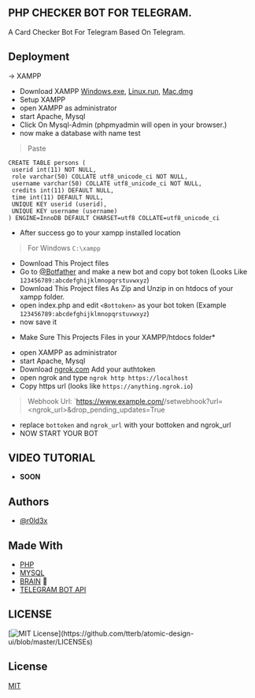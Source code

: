 
## PHP CHECKER BOT FOR TELEGRAM.

A Card Checker Bot For Telegram Based On Telegram.




## Deployment

&rarr; XAMPP

- Download XAMPP [Windows.exe](https://www.apachefriends.org/xampp-files/7.4.27/xampp-windows-x64-7.4.27-2-VC15-installer.exe), [Linux.run](https://www.apachefriends.org/xampp-files/7.4.27/xampp-linux-x64-7.4.27-2-installer.run), [Mac.dmg](https://www.apachefriends.org/xampp-files/7.4.27/xampp-osx-7.4.27-2-installer.dmg)
- Setup XAMPP
- open XAMPP as administrator
- start Apache, Mysql
- Click On Mysql-Admin (phpmyadmin will open in your browser.)
- now make a database with name test
> Paste
```
CREATE TABLE persons (
 userid int(11) NOT NULL,
 role varchar(50) COLLATE utf8_unicode_ci NOT NULL,
 username varchar(50) COLLATE utf8_unicode_ci NOT NULL,
 credits int(11) DEFAULT NULL,
 time int(11) DEFAULT NULL,
 UNIQUE KEY userid (userid),
 UNIQUE KEY username (username)
) ENGINE=InnoDB DEFAULT CHARSET=utf8 COLLATE=utf8_unicode_ci

```
- After success go to your xampp installed location 
> For Windows `C:\xampp` 
- Download This Project files
- Go to [@Botfather](https://t.me/botfather) and make a new bot and copy bot token (Looks Like `123456789:abcdefghijklmnopqrstuvwxyz`)
- Download This Project files As Zip and Unzip in on htdocs of your xampp folder.
- open index.php and edit `<Bottoken>` as your bot token (Example `123456789:abcdefghijklmnopqrstuvwxyz`)
- now save it 
* Make Sure This Projects Files in your XAMPP/htdocs folder*
- open XAMPP as administrator
- start Apache, Mysql
- Download [ngrok.com](https://ngrok.com/download) Add your authtoken
- open ngrok and type `ngrok http https://localhost` 
- Copy https url (looks like `https://anything.ngrok.io`)
> Webhook Url: `https://www.example.com/<bottoken>/setwebhook?url=<ngrok_url>&drop_pending_updates=True
- replace `bottoken` and `ngrok_url` with your bottoken and ngrok_url
- NOW START YOUR BOT


## VIDEO TUTORIAL 

- **SOON**


## Authors

- [@r0ld3x](https://www.github.com/r0ld3x)


## Made With 
- [PHP](https://www.php.net/)
- [MYSQL](https://www.mysql.com/)
- [BRAIN](https://t.me/r0ld3x) :brain:
- [TELEGRAM BOT API](https://core.telegram.org/bots/api)


## LICENSE
[![MIT License](https://img.shields.io/apm/l/atomic-design-ui.svg?)](https://github.com/tterb/atomic-design-ui/blob/master/LICENSEs)


## License

[MIT](https://choosealicense.com/licenses/mit/)

